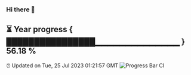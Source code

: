 ### Hi there 👋
⏳ Year progress { ████████████████▁▁▁▁▁▁▁▁▁▁▁▁▁▁ } 56.18 %
---
⏰ Updated on Tue, 25 Jul 2023 01:21:57 GMT
![Progress Bar CI](https://github.com/liununu/liununu/workflows/Progress%20Bar%20CI/badge.svg)
